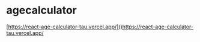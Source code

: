 # agecalculator
[https://react-age-calculator-tau.vercel.app/]()https://react-age-calculator-tau.vercel.app/
